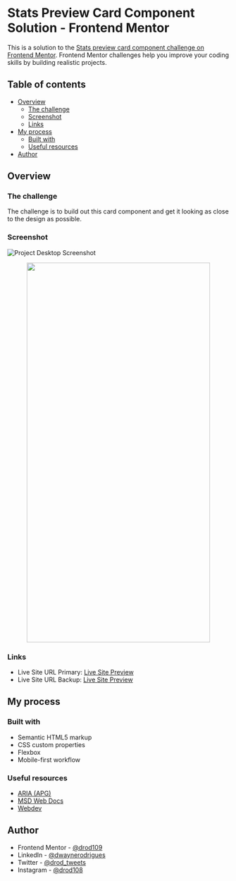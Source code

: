 # Stats Preview Card Component Solution - Frontend Mentor

This is a solution to the [Stats preview card component challenge on Frontend Mentor](https://www.frontendmentor.io/challenges/stats-preview-card-component-8JqbgoU62). Frontend Mentor challenges help you improve your coding skills by building realistic projects.

## Table of contents

- [Overview](#overview)
  - [The challenge](#the-challenge)
  - [Screenshot](#screenshot)
  - [Links](#links)
- [My process](#my-process)
  - [Built with](#built-with)
  - [Useful resources](#useful-resources)
- [Author](#author)

## Overview

### The challenge

The challenge is to build out this card component and get it looking as close to the design as possible.

### Screenshot

![Project Desktop Screenshot](https://i.postimg.cc/65h12QSK/Screenshot-2024-01-15-163455-desktop.png)

<p align="center">
  <img width="416" height="862" src="https://i.postimg.cc/52L0fwGp/Screenshot-2024-01-15-163405-mobile.png">
</p>

### Links

- Live Site URL Primary: [Live Site Preview](https://drod109.github.io/stats-preview-card/)
- Live Site URL Backup: [Live Site Preview](https://codepen.io/drodrigues/full/)

## My process

### Built with

- Semantic HTML5 markup
- CSS custom properties
- Flexbox
- Mobile-first workflow

### Useful resources

- [ARIA (APG)](https://www.w3.org/WAI/ARIA/)
- [MSD Web Docs](https://developer.mozilla.org/)
- [Webdev](https://web.dev/)

## Author

- Frontend Mentor - [@drod109](https://www.frontendmentor.io/profile/drod109)
- LinkedIn - [@dwaynerodrigues](https://www.linkedin.com/in/dwaynerodrigues/)
- Twitter - [@drod_tweets](https://www.twitter.com/drod_tweets)
- Instagram - [@drod108](https://www.instagram.com/drod108/)
